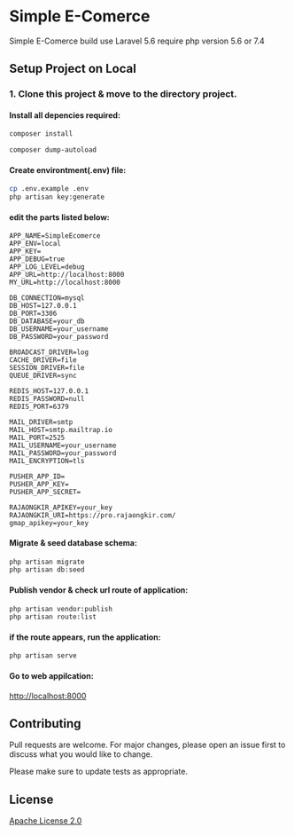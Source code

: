 # Simple E-Comerce

Simple E-Comerce build use Laravel 5.6 require php version 5.6 or 7.4

## Setup Project on Local

### 1. Clone this project & move to the directory project.

#### Install all depencies required:

```bash
composer install
```
```bash
composer dump-autoload
```
#### Create environtment(.env) file:
```bash
cp .env.example .env
php artisan key:generate
```
#### edit the parts listed below:
```environment
APP_NAME=SimpleEcomerce
APP_ENV=local
APP_KEY=
APP_DEBUG=true
APP_LOG_LEVEL=debug
APP_URL=http://localhost:8000
MY_URL=http://localhost:8000

DB_CONNECTION=mysql
DB_HOST=127.0.0.1
DB_PORT=3306
DB_DATABASE=your_db
DB_USERNAME=your_username
DB_PASSWORD=your_password

BROADCAST_DRIVER=log
CACHE_DRIVER=file
SESSION_DRIVER=file
QUEUE_DRIVER=sync

REDIS_HOST=127.0.0.1
REDIS_PASSWORD=null
REDIS_PORT=6379

MAIL_DRIVER=smtp
MAIL_HOST=smtp.mailtrap.io
MAIL_PORT=2525
MAIL_USERNAME=your_username
MAIL_PASSWORD=your_password
MAIL_ENCRYPTION=tls

PUSHER_APP_ID=
PUSHER_APP_KEY=
PUSHER_APP_SECRET=

RAJAONGKIR_APIKEY=your_key
RAJAONGKIR_URI=https://pro.rajaongkir.com/
gmap_apikey=your_key
```
#### Migrate & seed database schema:
```bash
php artisan migrate
php artisan db:seed
```

#### Publish vendor & check url route of application:
```bash
php artisan vendor:publish
php artisan route:list
```

#### if the route appears, run the application:
```bash
php artisan serve
```
#### Go to web appilcation:
[http://localhost:8000](http://localhost:8000)


## Contributing
Pull requests are welcome. For major changes, please open an issue first to discuss what you would like to change.

Please make sure to update tests as appropriate.

## License

[Apache License 2.0](https://github.com/ranggadarmajati/simple-ecomerce/blob/main/LICENSE)
